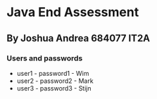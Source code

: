 # Java End Assessment
## By Joshua Andrea 684077 IT2A

### Users and passwords
- user1 - password1 - Wim
- user2 - password2 - Mark
- user3 - password3 - Stijn

